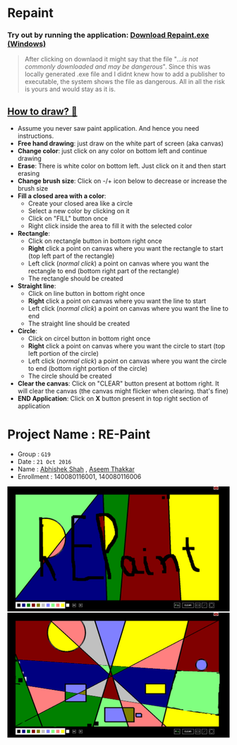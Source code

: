 # Repaint

### Try out by running the application: [Download Repaint.exe (Windows)](https://github.com/abhi5658/repaint/raw/master/Repaint.exe)
> After clicking on downlaod it might say that the file "*...is not commonly downloaded and may be dangerous*". Since this was locally generated .exe file and I didnt knew how to add a publisher to executable, the system shows the file as dangerous. All in all the risk is yours and would stay as it is.

## [How to draw? :art:](#)
- Assume you never saw paint application. And hence you need instructions.
- **Free hand drawing**: just draw on the white part of screen (aka canvas)
- **Change color**: just click on any color on bottom left and continue drawing
- **Erase**: There is white color on bottom left. Just click on it and then start erasing
- **Change brush size**: Click on -/+ icon below to decrease or increase the brush size
- **Fill a closed area with a color**:
  - Create your closed area like a circle
  - Select a new color by clicking on it
  - Click on "FILL" button once
  - Right click inside the area to fill it with the selected color
- **Rectangle**:
  - Click on rectangle button in bottom right once
  - **Right** click a point on canvas where you want the rectangle to start (top left part of the rectangle)
  - Left click (*normal click*) a point on canvas where you want the rectangle to end (bottom right part of the rectangle)
  - The rectangle should be created
- **Straight line**:
  - Click on line button in bottom right once
  - **Right** click a point on canvas where you want the line to start
  - Left click (*normal click*) a point on canvas where you want the line to end
  - The straight line should be created
- **Circle**:
  - Click on circel button in bottom right once
  - **Right** click a point on canvas where you want the circle to start (top left portion of the circle)
  - Left click (*normal click*) a point on canvas where you want the circle to end (bottom right portion of the circle)
  - The circle should be created
- **Clear the canvas**: Click on "CLEAR" button present at bottom right. It will clear the canvas (the canvas might flicker when clearing. that's fine)
- **END Application**: Click on **X** button present in top right section of application

# Project Name : RE-Paint
- Group : `G19`
- Date : `21 Oct 2016`
- Name : [Abhishek Shah](https://github.com/abhi5658) , [Aseem Thakkar](https://github.com/aseem-thakkar)
- Enrollment : 140080116001, 140080116006

![screenshot](https://github.com/abhi5658/repaint/raw/master/Screenshots/Screenshot%20(repaint)%20.png)
![screenshot](https://github.com/abhi5658/repaint/raw/master/Screenshots/Screenshot%20(drawing).png)
